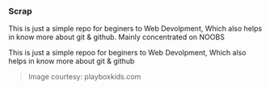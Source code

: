 ### Scrap

This is just a simple repo for beginers to Web Devolpment, Which also helps in know more about git & github. Mainly concentrated on NOOBS

This is just a simple repoo for beginers to Web Devolpment,
Which also helps in know more about git & github

> Image courtesy: playboxkids.com
